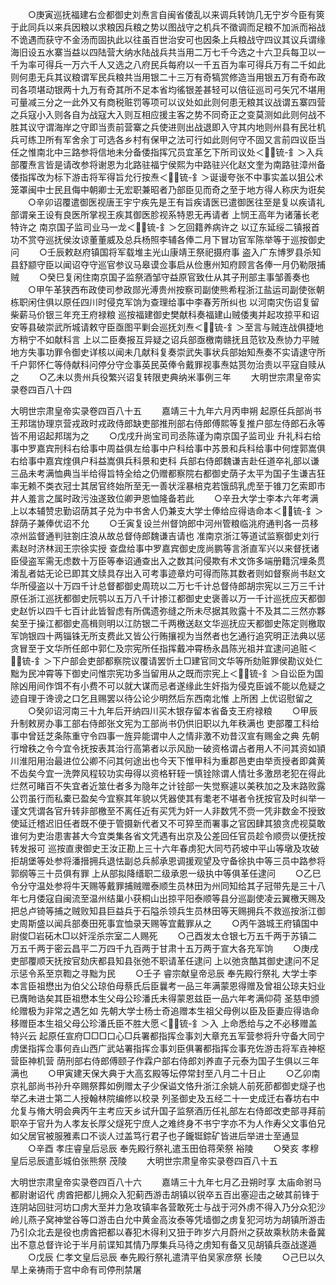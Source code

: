 <!-- { "loadSidebar": true } -->
　　○庚寅巡抚福建右佥都御史刘焘言自闽省倭乱以来调兵转饷几无宁岁今臣有筴于此同兵以来兵因粮以求粮因兵粮之势以图战守之机兵不徵调而足粮不加派而裕战不诡遇而获守不金汤而固执此以往虽百世治安可也因条上兵粮战守四议其议兵谓缘海旧设五水寨当益以四陆营大纳水陆战兵共当用二万七千今选之十六卫兵每卫以一千为率可得兵一万六千人又选之八府民兵每府以一千五百为率可得兵万有二千如此则何患无兵其议粮谓军民兵粮共当用银二十三万有奇犒赏修造当用银五万有奇布政司各项堪动银两十九万有奇其所不足本省均徭银差甚轻可以倍征巡司弓矢冗不堪用可量减三分之一此外又有商税赃罚等项可以议处如此则何患无粮其议战谓五寨四营之兵寇小入则各自为战寇大入则互相应援主客之势不同奇正之变莫测如此则何战不胜其议守谓海岸之守即当责前营寨之兵使进则出战退即入守其内地则州县有民壮机兵可练卫所有军舍余丁可选各乡村有保甲之法可行如此则何守不固又言前四议臣当任之惟南北中三路参将信地未分备倭指挥冗员宜革乞下所司议处＜锍-釒＞入兵部覆焘言皆是请改参将谢恩为北路驻福宁侯熙为中路驻兴化赵文奎为南路驻漳州备倭指挥改为标下游击将军得旨允行按焘＜锍-釒＞诞谩夸张不中事实盖以狙公术笼罩闽中士民且侮中朝卿士无宏职兼昭者乃部臣见而奇之至于地方得人称庆为诳矣
　　○辛卯诏覆遣御医视唐王宇宁疾先是王有旨疾请医已遣御医往至是复以疾请礼部谓亲王设有良医所掌视王疾其御医胗视系特恩无再请者  上悯王高年为诸藩长老特许之  南京国子监司业马一龙＜锍-釒＞乞回籍养病许之  以辽东延绥二镇报首功不赏夺巡抚侯汝谅董董威及总兵杨照李辅各俸二月下冒功官军陈举等于巡按御史问
　　○壬辰敕赵府镇国将军载堆主光山康靖王祭祀摄府事  盗入广东博罗县杀知县舒颛守臣以闻诏夺守巡官参议马皋谟佥事启从俭惠州知府顾言各俸一月仍勒限捕贼
　　○癸巳复闲住南京国子监祭酒邹守益原官致仕从其子刑部主事邹善奏也
　　○甲午革狭西布政使司参政郧光溥贵州按察司副使熊希程浙江盐运司副使张朝栋职闲住俱以原任四川时侵克军饷为查理给事中李春芳所纠也  以河南灾伤诏复留柴薪马价银三年充王府禄粮  巡按福建御史樊献科奏福建山贼倭夷并起攻掠平和诏安等县破崇武所城请敕守臣亟图平剿会巡抚刘焘＜锍-釒＞至言与贼连战俱捷地方稍宁不如献科言  上以二臣奏报互异疑之诏兵部亟檄南赣抚且范钦及焘协力平贼地方失事功罪令御史详核以闻未几献科复奏崇武失事状兵部始知焘奏不实请逮守所千户郭怀仁等侍献科问停分守佥事英民英俸令戴罪视事焘姑贳勿治责以平寇自赎从之
　　○乙未以贵州兵役繁兴诏复转限吏典纳米事例三年
　　大明世宗肃皇帝实录卷四百八十四


大明世宗肃皇帝实录卷四百八十五
　　嘉靖三十九年六月丙申朔  起原任兵部尚书王邦瑞协理京营戎政时戎政侍郎缺吏部推刑部右侍郎傅熙等复推户部左侍郎石永等皆不用诏起邦瑞为之
　　○戊戌升尚宝司司丞陈谨为南京国子监司业  升礼科右给事中罗嘉宾刑科右给事中周益俱左给事中户科给事中苏景和兵科给事中何煃郭嵩俱右给事中嘉宾煃俱户科益嵩俱兵科景和吏科  兵部右侍郎魏谦吉赴任道卒礼部以谦三品未考满恤典当半给得旨特全给之仍赠都察院右都御史荫子太平为国子生谦吉狂率无赖不类衣冠士其居官终始所至无一善状淫暴棓克若饿鸱乳虎至于锥刀乞索即市井人羞言之属时政污浊遂致位卿尹恩恤隆备若此
　　○辛丑大学士李本六年考满  上以本辅赞忠勤诏荫其子兑为中书舍人仍兼支大学士俸给应得诰命本＜锍-釒＞辞荫子兼俸优诏不允
　　○壬寅复设兰州督饷郎中河州管粮临洮府通判各一员移凉州监督通判驻劄庄浪从故总督侍郎魏谦吉请也  准南京浙江等道试监察御史刘行素赵时济林润王宗徐实授  查盘给事中罗嘉宾御史庞尚鹏等言浙直军兴以来督抚诸臣侵盗军需无虑数十万臣等奉诏通查出入之数其问侵欺有术文饰多端册籍沉埋条贯淆乱者姑无论已即其文牍具存出入可考事迹章灼可得而陈其数者则如督察尚书赵文华所侵盗以十万四千计总督都御史周珫以二万七千计总督侍郎胡宗宪以三万三千计原任浙江巡抚都御史阮鹗以五万八千计掺江都御史史褒善以万一千计巡抚应天都御史赵忻以四千七百计此皆智虑有所偶遗弥缝之所未尽据其败露十不及其二三然亦夥矣至于操江都御史高楫则明以江防银二千两檄送赵文华巡抚应天都御史陈定则檄取军饷银四十两锱铢无所支费此又皆公行贿攘视为当然者也乞通行追究明正法典以惩贪冒至于文华所任郎中郭仁及宗宪所任指挥戴冲霄杨永昌陈光祖并宜逮问追赃＜锍-釒＞下户部会吏部都察院议覆请罢忻土□建官同文华等所劾赃罪侯勘议处仁黜为民冲霄等下御史问惟宗宪功多当留用从之既而宗宪上＜锍-釒＞自讼臣为国除凶用间作饵不有小费不可以就大谋而忌者遂缘此生奸指为侵克臣诚不能以危疑之迹自理于谗谤之口乞且赐罢以待公论少明然后东西南北惟  上所困  上优诏慰留之
　　○癸卯诏河南三十九年后开纳四川买木银存留本省备支王府禄粮
　　○甲辰升制敕房办事工部右侍郎张文宪为工部尚书仍供旧职以九年秩满也  吏部覆工科给事中曾廷芝条陈重守令四事一旌异能谓中人之情非激不劝昔汉宣有赐金之典  先朝行增秩之令今宜令抚按表其治行高第者以示风励一破资格谓占者用人不问其资如頴川淮阳用治最进位公卿不问其何途出也今天下惟甲科为重郡邑吏由举贡授者即龚黄不齿矣今宜一洗弊风程较功实毋得以资格轩轾一慎铨除谓人情壮多激昂老犯在得此烂然可睹百不失宜者近筮仕者多为隐年之计铨部一失觉察遽以美秩加之及末路败露公罚虽行而私橐已盈矣今宜察其年貌以凭器使其有耄老不堪者令抚按官及时纠举一谨文凭谓各官升转非部檄至不离任近有买凭为奸一人非数凭不赍一凭非数金不授致使延迁稽迟旧任者既不便于管摄新代者又不可猝至而署事之官因肆其狼贪虎视莫敢谁何为吏治患害甚大今宜类集各省文凭遇有出京及公差回任官员趁令顺赍以便抚按转发报可  巡按直隶御史王汝正勘上三十六年春虏犯大同芍药坡中平山等墩及攻破拒胡堡等处参将潘搢拥兵退怯副总兵郝承恩调援观望及守备徐执中等三员中路参将郭纲等三十员俱有罪  上从部拟降缙职二级承恩一级执中等俱革任逮问
　　○乙巳令分守温处参将牛天赐等戴罪捕贼赠泰顺生员林田为州同知给其子冠带先是三十八年七月倭寇自闽流至温州结巢小获桐山出掠平阳泰顺等县分巡副使凌云翼檄天赐及把总卢锜等捕之贼败知县巨益兵于石隘杀领兵生员林田等天赐拥兵不救巡按浙江御史周斯盛以闻兵部奏田死事宜恤录天赐等宜戴罪从之
　　○丙午潞城王府镇国中尉俊□岩砳木□以奸淫杀宗室二人赐死
　　○己酉发太仓银七万五千两于苏镇二万五千两于密云昌平二万四千九百两于甘肃十五万两于宣大各充军饷
　　○庚戌吏部覆顺天抚按官劾庆都县知县张弛不职请革任逮问  上以弛贪酷其御史逮问不足示惩令系至京鞫之寻黜为民
　　○壬子  睿宗献皇帝忌辰  奉先殿行祭礼  大学士李本言臣祖懋出为伯父公琼伯母蔡氏后臣曩考一品三年满蒙恩得赠及曾祖公琼夫妇业已膺貤诰矣其臣祖懋本生父母公珍潘氏未得蒙恩兹臣一品六年考满仰荷  圣慈申颁纶赠极为非常之遇乞如  先朝大学士杨士奇追赠本生祖父母例以臣及臣妻应得诰命移赠臣本生祖父母公珍潘氏臣不胜大愿＜锍-釒＞入  上命悉给与之不必移赠盖特兴云  起原任宣府□□□口心□兵署都指挥佥事刘大章充五军营参将升守备大同宁虏堡指挥佥事何垚山西广武站署指挥佥事刘臣俱署都指挥佥事充佐游击将军垚神枢营臣神机营  荫刑部右侍郎傅颐子作霖户部右侍郎刘养直子元泰为国子生俱以三年满也
　　○甲寅建天保大典于大高玄殿等坛停常封至八月二十日止
　　○乙卯南京礼部尚书孙升卒赐祭葬如例赠太子少保谥文恪升浙江余姚人前死莭都御史燧子也举乙未进士第二人授翰林院编修以校录  列圣御史及五经二十一史成迁右春坊右中允复与脩大明会典丙午主考应天乡试升国子监祭酒历任礼部左右侍郎改吏部寻拜前职卒于官升为人孝友长厚父燧死宁庶人之难终身不书宁字亦不为人作寿父文事伯兄如父居官被服雅素口不谈人过盖笃行君子也子鑨铤錝矿皆进后举进士至通显
　　○辛酉  孝庄睿皇后忌辰  奉先殿行祭礼遣玉田伯蒋荣祭  裕陵
　　○癸亥  孝穆皇后忌辰遣彭城伯张熊祭  茂陵
　　大明世宗肃皇帝实录卷四百八十五


大明世宗肃皇帝实录卷四百八十六
　　嘉靖三十九年七月乙丑朔时享  太庙命驸马都尉谢诏代  虏酋把都儿拥众入犯蓟西游击胡镇以锐卒五百出塞迎击之破其前锋于连阴站回驻河坊口虏大至并力急攻镇率各营敢死士与战于河外虏不得入乃分众犯沙岭儿燕子窝神堂谷等口游击白允中黄金高汝泰等凭墙御之虏复犯河坊为胡镇所游击乃引众北去是役也虏酋把都以春犯木得利又狃于昨岁六月蔚州之获故乘秋防未备冀出不意总督许论于半月前谍知其情乃厚集兵马待之虏知有备又见胡镇兵亟战遂遁
　　○戊辰  仁孝文皇后忌辰  奉先殿行祭礼遣清平伯吴家彦祭  长陵
　　○己巳以久旱上亲祷雨于宫中命有司停刑禁屠
